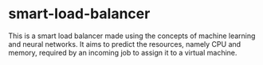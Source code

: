 # smart-load-balancer
This is a smart load balancer made using the concepts of machine learning and neural networks. It aims to predict the resources, namely CPU and memory, required by an incoming job to assign it to a virtual machine.
